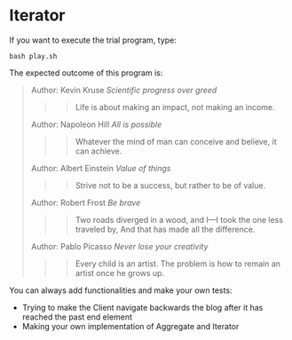 Iterator
========

If you want to execute the trial program, type:

    bash play.sh

The expected outcome of this program is:

> Author: Kevin Kruse
> *Scientific progress over greed*
> >> Life is about making an impact, not making an income.
>
> Author: Napoleon Hill
> *All is possible*
> >> Whatever the mind of man can conceive and believe, it can achieve.
>
> Author: Albert Einstein
> *Value of things*
> >> Strive not to be a success, but rather to be of value.
>
> Author: Robert Frost
> *Be brave*
> >>  Two roads diverged in a wood, and I—I took the one less traveled by, And that has made all the difference.
>
> Author: Pablo Picasso
> *Never lose your creativity*
> >> Every child is an artist.  The problem is how to remain an artist once he grows up.



You can always add functionalities and make your own tests:

* Trying to make the Client navigate backwards the blog after it has reached
  the past end element
* Making your own implementation of Aggregate and Iterator
